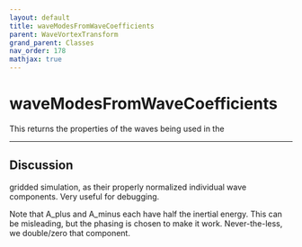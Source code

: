 ```yaml
---
layout: default
title: waveModesFromWaveCoefficients
parent: WaveVortexTransform
grand_parent: Classes
nav_order: 178
mathjax: true
---
```


#  waveModesFromWaveCoefficients

This returns the properties of the waves being used in the


---

## Discussion
gridded simulation, as their properly normalized individual
  wave components. Very useful for debugging.
 
  Note that A_plus and A_minus each have half the inertial
  energy. This can be misleading, but the phasing is chosen to
  make it work. Never-the-less, we double/zero that component.

